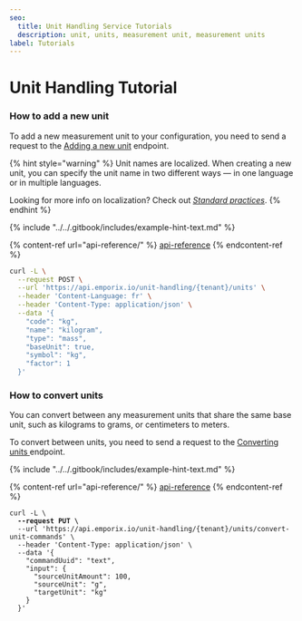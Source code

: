 ```yaml
---
seo:
  title: Unit Handling Service Tutorials
  description: unit, units, measurement unit, measurement units
label: Tutorials
---
```


# Unit Handling Tutorial

### How to add a new unit

To add a new measurement unit to your configuration, you need to send a request to the [Adding a new unit](https://emporix.gitbook.io/documentation-portal/api-references/api-guides-and-references/configuration/unit-handling-service/api-reference/unit-conversion#put-unit-handling-tenant-units-convert-unit-commands) endpoint.

{% hint style="warning" %}
Unit names are localized. When creating a new unit, you can specify the unit name in two different ways — in one language or in multiple languages.

Looking for more info on localization? Check out [_Standard practices_](../../content/standard-practices/).
{% endhint %}

{% include "../../.gitbook/includes/example-hint-text.md" %}

{% content-ref url="api-reference/" %}
[api-reference](api-reference/)
{% endcontent-ref %}

```bash
curl -L \
  --request POST \
  --url 'https://api.emporix.io/unit-handling/{tenant}/units' \
  --header 'Content-Language: fr' \
  --header 'Content-Type: application/json' \
  --data '{
    "code": "kg",
    "name": "kilogram",
    "type": "mass",
    "baseUnit": true,
    "symbol": "kg",
    "factor": 1
  }'
```

### How to convert units

You can convert between any measurement units that share the same base unit, such as kilograms to grams, or centimeters to meters.

To convert between units, you need to send a request to the [Converting units ](broken-reference/)endpoint.

{% include "../../.gitbook/includes/example-hint-text.md" %}

{% content-ref url="api-reference/" %}
[api-reference](api-reference/)
{% endcontent-ref %}

<pre class="language-bash"><code class="lang-bash">curl -L \
<strong>  --request PUT \
</strong>  --url 'https://api.emporix.io/unit-handling/{tenant}/units/convert-unit-commands' \
  --header 'Content-Type: application/json' \
  --data '{
    "commandUuid": "text",
    "input": {
      "sourceUnitAmount": 100,
      "sourceUnit": "g",
      "targetUnit": "kg"
    }
  }'
</code></pre>
